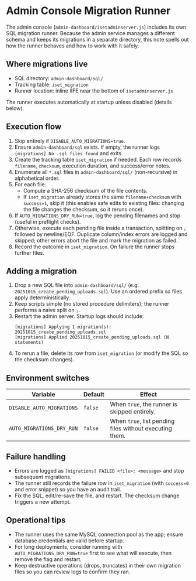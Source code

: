 # Admin Console Migration Runner

The admin console (`admin-dashboard/isetadminserver.js`) includes its own SQL migration runner. Because the admin service manages a different schema and keeps its migrations in a separate directory, this note spells out how the runner behaves and how to work with it safely.

## Where migrations live

- SQL directory: `admin-dashboard/sql/`
- Tracking table: `iset_migration`
- Runner location: inline IIFE near the bottom of `isetadminserver.js`

The runner executes automatically at startup unless disabled (details below).

## Execution flow

1. Skip entirely if `DISABLE_AUTO_MIGRATIONS=true`.
2. Ensure `admin-dashboard/sql` exists. If empty, the runner logs `[migrations] No .sql files found` and exits.
3. Create the tracking table `iset_migration` if needed. Each row records `filename`, `checksum`, execution duration, and success/error notes.
4. Enumerate all `*.sql` files in `admin-dashboard/sql/` (non-recursive) in alphabetical order.
5. For each file:
   - Compute a SHA-256 checksum of the file contents.
   - If `iset_migration` already stores the same `filename+checksum` with `success=1`, skip it (this enables safe edits to existing files: changing the file changes the checksum, so it reruns once).
6. If `AUTO_MIGRATIONS_DRY_RUN=true`, log the pending filenames and stop (useful in preflight checks).
7. Otherwise, execute each pending file inside a transaction, splitting on `;` followed by newline/EOF. Duplicate column/index errors are logged and skipped; other errors abort the file and mark the migration as failed.
8. Record the outcome in `iset_migration`. On failure the runner stops further files.

## Adding a migration

1. Drop a new SQL file into `admin-dashboard/sql/` (e.g. `20251015_create_pending_uploads.sql`). Use an ordered prefix so files apply deterministically.
2. Keep scripts simple (no stored procedure delimiters); the runner performs a naive split on `;`.
3. Restart the admin server. Startup logs should include:
   ```
   [migrations] Applying 1 migration(s): 20251015_create_pending_uploads.sql
   [migrations] Applied 20251015_create_pending_uploads.sql (N statements)
   ```
4. To rerun a file, delete its row from `iset_migration` (or modify the SQL so the checksum changes).

## Environment switches

| Variable | Default | Effect |
| --- | --- | --- |
| `DISABLE_AUTO_MIGRATIONS` | `false` | When `true`, the runner is skipped entirely. |
| `AUTO_MIGRATIONS_DRY_RUN` | `false` | When `true`, list pending files without executing them. |

## Failure handling

- Errors are logged as `[migrations] FAILED <file>: <message>` and stop subsequent migrations.
- The runner still records the failure row in `iset_migration` (with `success=0` and error snippet) so you have an audit trail.
- Fix the SQL, edit/re-save the file, and restart. The checksum change triggers a new attempt.

## Operational tips

- The runner uses the same MySQL connection pool as the app; ensure database credentials are valid before startup.
- For long deployments, consider running with `AUTO_MIGRATIONS_DRY_RUN=true` first to see what will execute, then remove the flag and restart.
- Keep destructive operations (drops, truncates) in their own migration files so you can review logs to confirm they ran.
